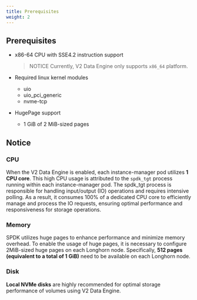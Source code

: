 ```yaml
---
title: Prerequisites
weight: 2
---
```


## Prerequisites

- x86-64 CPU with SSE4.2 instruction support
  > NOTICE
  > Currently, V2 Data Engine only supports `x86_64` platform.

- Required linux kernel modules
  - uio
  - uio_pci_generic
  - nvme-tcp

- HugePage support
  - 1 GiB of 2 MiB-sized pages

## Notice

### CPU

When the V2 Data Engine is enabled, each instance-manager pod utilizes **1 CPU core**. This high CPU usage is attributed to the `spdk_tgt` process running within each instance-manager pod. The spdk_tgt process is responsible for handling input/output (IO) operations and requires intensive polling. As a result, it consumes 100% of a dedicated CPU core to efficiently manage and process the IO requests, ensuring optimal performance and responsiveness for storage operations.

### Memory

SPDK utilizes huge pages to enhance performance and minimize memory overhead. To enable the usage of huge pages, it is necessary to configure 2MiB-sized huge pages on each Longhorn node. Specifically, **512 pages (equivalent to a total of 1 GiB)** need to be available on each Longhorn node.


### Disk

**Local NVMe disks** are highly recommended for optimal storage performance of volumes using V2 Data Engine.